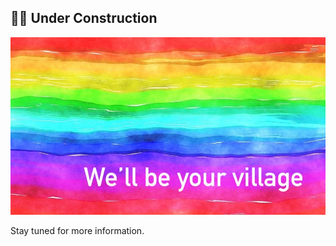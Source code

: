 ## 🏳️‍🌈 Under Construction

![we'll be your village](resources/rainbow-banner.jpeg)

Stay tuned for more information.
